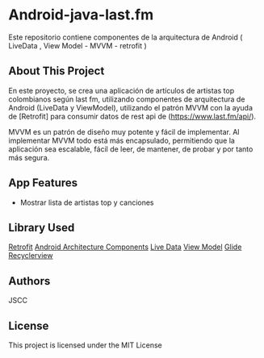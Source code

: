# Android-java-last.fm
Este repositorio contiene componentes de la arquitectura de Android ( LiveData , View Model - MVVM - retrofit ) 

## About This Project

En este proyecto, se crea una aplicación de artículos de artistas top colombianos según last fm, 
utilizando componentes de arquitectura de Android (LiveData y ViewModel), 
utilizando el patrón MVVM con la ayuda de [Retrofit] para consumir datos de rest api de (https://www.last.fm/api/).

MVVM es un patrón de diseño muy potente y fácil de implementar. Al implementar MVVM todo está más encapsulado,
permitiendo que la aplicación sea escalable, fácil de leer, de mantener, de probar y por tanto más segura.



## App Features
* Mostrar lista de artistas top y canciones

## Library Used
[Retrofit](https://square.github.io/retrofit/)
[Android Architecture Components](https://developer.android.com/topic/libraries/architecture/)
[Live Data](https://developer.android.com/topic/libraries/architecture/livedata)
[View Model](https://developer.android.com/topic/libraries/architecture/viewmodel)
[Glide](https://github.com/bumptech/glide)
[Recyclerview](https://developer.android.com/guide/topics/ui/layout/recyclerview)

## Authors
JSCC

## License
This project is licensed under the MIT License 